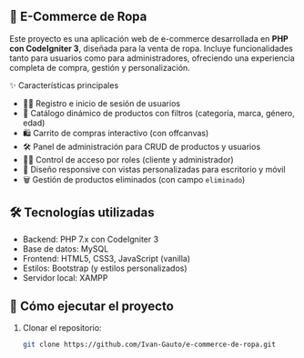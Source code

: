## 🛒 E-Commerce de Ropa

Este proyecto es una aplicación web de e-commerce desarrollada en **PHP con CodeIgniter 3**, diseñada para la venta de ropa. Incluye funcionalidades tanto para usuarios como para administradores, ofreciendo una experiencia completa de compra, gestión y personalización.

✨ Características principales

- 🧍‍♂️ Registro e inicio de sesión de usuarios
- 🧾 Catálogo dinámico de productos con filtros (categoría, marca, género, edad)
- 🛍️ Carrito de compras interactivo (con offcanvas)
- 🛠️ Panel de administración para CRUD de productos y usuarios
- 🧑‍💼 Control de acceso por roles (cliente y administrador)
- 📱 Diseño responsive con vistas personalizadas para escritorio y móvil
- 🗑️ Gestión de productos eliminados (con campo `eliminado`)

## 🛠️ Tecnologías utilizadas

- Backend: PHP 7.x con CodeIgniter 3
- Base de datos: MySQL
- Frontend: HTML5, CSS3, JavaScript (vanilla)
- Estilos: Bootstrap (y estilos personalizados)
- Servidor local: XAMPP

## 🚀 Cómo ejecutar el proyecto

1. Clonar el repositorio:
   ```bash
   git clone https://github.com/Ivan-Gauto/e-commerce-de-ropa.git

 
 
